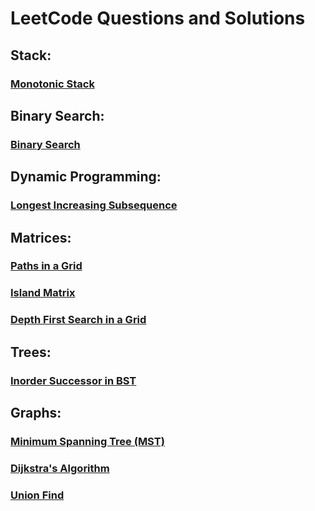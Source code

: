 # LeetCode Questions and Solutions

## Stack:
### [Monotonic Stack](https://github.com/TheBaseCase/LeetCode/blob/main/MonotonicStack/titles.md)

## Binary Search:
### [Binary Search](https://github.com/TheBaseCase/LeetCode/blob/main/BinarySearch/titles.md)

## Dynamic Programming:
### [Longest Increasing Subsequence](https://github.com/TheBaseCase/LeetCode/blob/main/LIS/titles.md)

## Matrices:
### [Paths in a Grid](https://github.com/TheBaseCase/LeetCode/blob/main/PathsInAGrid/titles.md)
### [Island Matrix](https://github.com/TheBaseCase/LeetCode/blob/main/IslandMatrix/titles.md)
### [Depth First Search in a Grid](https://github.com/TheBaseCase/LeetCode/blob/main/GridDFS/titles.md)

## Trees:
### [Inorder Successor in BST](https://github.com/TheBaseCase/LeetCode/blob/main/InOrderSuccessor/titles.md)

## Graphs:
### [Minimum Spanning Tree (MST)](https://github.com/TheBaseCase/LeetCode/blob/main/MST/titles.md)
### [Dijkstra's Algorithm](https://github.com/TheBaseCase/LeetCode/blob/main/Dijkstra/titles.md)
### [Union Find](https://github.com/TheBaseCase/LeetCode/blob/main/UnionFind/titles.md)


